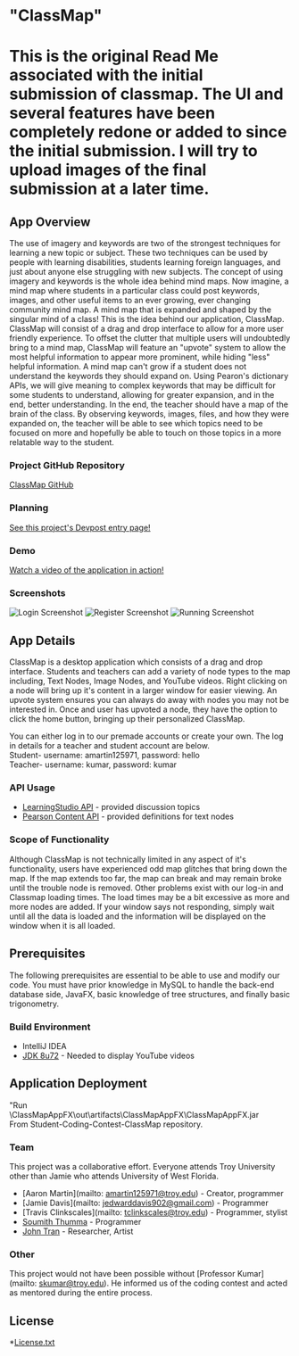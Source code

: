 <!--
This README intends to be a starter template for the Pearson Student Coding Contest. Feel free to add or omit content as needed for your app. The formatting is done using Markdown. These comment sections are simply guides that you can delete.
-->

# "ClassMap"


<!--
The "App Overview" section intends to be a high level description of your app. Think of what you might want to know if considering a purchase in an app store. 
-->

# This is the original Read Me associated with the initial submission of classmap. The UI and several features have been completely redone or added to since the initial submission. I will try to upload images of the final submission at a later time.

## App Overview

The use of imagery and keywords are two of the strongest techniques for learning a new topic or subject. These two techniques can be used by people with learning disabilities, students learning foreign languages, and just about anyone else struggling with new subjects. The concept of using imagery and keywords is the whole idea behind mind maps. Now imagine, a mind map where students in a particular class could post keywords, images, and other useful items to an ever growing, ever changing community mind map. A mind map that is expanded and shaped by the singular mind of a class! This is the idea behind our application, ClassMap.
ClassMap will consist of a drag and drop interface to allow for a more user friendly experience. To offset the clutter that multiple users will undoubtedly bring to a mind map, ClassMap will feature an "upvote" system to allow the most helpful information to appear more prominent, while hiding "less" helpful information. A mind map can't grow if a student does not understand the keywords they should expand on. Using Pearon's dictionary APIs, we will give meaning to complex keywords that may be difficult for some students to understand, allowing for greater expansion, and in the end, better understanding. In the end, the teacher should have a map of the brain of the class. By observing keywords, images, files, and how they were expanded on, the teacher will be able to see which topics need to be focused on more and hopefully be able to touch on those topics in a more relatable way to the student.

### Project GitHub Repository
[ClassMap GitHub](https://github.com/classmapapp/Student-Coding-Contest-ClassMap)
### Planning

[See this project's Devpost entry page!](http://devpost.com/software/classmap)

### Demo

[Watch a video of the application in action!](https://www.youtube.com/watch?v=ExpJavVUKfE)

### Screenshots

![Login Screenshot](http://www.aaronwmartin.com/images/login.jpg)
![Register Screenshot](http://www.aaronwmartin.com/images/register.jpg)
![Running Screenshot](http://www.aaronwmartin.com/images/running.jpg)


<!--
The "App Details" section intends to explain how your app works. Describe the major components, what APIs were used, and what is missing to make this production ready.
-->

## App Details

ClassMap is a desktop application which consists of a drag and drop interface. Students and teachers can add a variety of node types to the map including, Text Nodes, Image Nodes, and YouTube videos. Right clicking on a node will bring up it's content in a larger window for easier viewing. An upvote system ensures you can always do away with 
nodes you may not be interested in. Once and user has upvoted a node, they have the option to click the home button, bringing up their personalized ClassMap.<p>
You can either log in to our premade accounts or create your own. The log in details for a teacher and student account are below.<br>
Student- username: amartin125971, password: hello<br>
Teacher- username: kumar, password: kumar

### API Usage

 * [LearningStudio API](http://developer.pearson.com/products/learningstudio) - provided discussion topics
 * [Pearson Content API](http://developer.pearson.com/apis/dictionaries) - provided definitions for text nodes

### Scope of Functionality 

Although ClassMap is not technically limited in any aspect of it's functionality, users have experienced odd map glitches that bring down the map. If the map extends too far, the map can break and may remain broke until the trouble node is removed. Other problems exist with our log-in and Classmap loading times. The load times may be a bit excessive as more and more nodes are added. If your window says not responding, simply wait until all the data is loaded and the information will be displayed on the window when it is all loaded.

<!--
The "Prerequisites" section intends to assist someone get started with your source code. They might not be familar with your frameworks or project structure. Help them out by explaining what you already know. 
-->

## Prerequisites
The following prerequisites are essential to be able to use and modify our code. You must have prior knowledge in MySQL to handle the back-end database side, JavaFX, basic knowledge of tree structures, and finally basic trigonometry.

### Build Environment 

 * IntelliJ IDEA
 * [JDK 8u72](https://jdk8.java.net/download.html) - Needed to display YouTube videos

<!--
The "Installation" section intends to assist someone deploy your project themselves. What do they need to configure, package, and distribute?
-->

## Application Deployment
"Run<br>
\ClassMapAppFX\out\artifacts\ClassMapAppFX\ClassMapAppFX.jar
<br>From Student-Coding-Contest-ClassMap repository.

<!--
The "Credit" section intends to highlight your team. Tell who contributed to what parts of the project. Give thanks to mentors that were helpful.
-->

### Team

This project was a collaborative effort. Everyone attends Troy University other than Jamie who attends University of West Florida.

 * [Aaron Martin](mailto: amartin125971@troy.edu) - Creator, programmer
 * [Jamie Davis](mailto: jedwarddavis902@gmail.com) - Programmer
 * [Travis Clinkscales](mailto: tclinkscales@troy.edu) - Programmer, stylist
 * [Soumith Thumma](https://github.com/soumiththumma) - Programmer
 * [John Tran](https://www.facebook.com/john.m.tran.7?fref=ts) - Researcher, Artist

### Other

This project would not have been possible without [Professor Kumar](mailto: skumar@troy.edu). He informed us of the coding contest and acted as mentored during the entire process.

<!--
The "License" section intends to be a license declaration. Checkout choosealicence.com to become familar with different licences. The full license should be included in the LICENSE file, but you can also declare and link to it here.
-->

## License

*[License.txt](https://github.com/classmapapp/Student-Coding-Contest-ClassMap/blob/master/License.txt)
